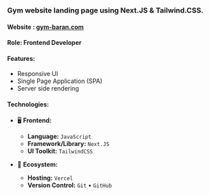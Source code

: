 ### Gym website landing page using Next.JS & Tailwind.CSS.

#### Website : <a href="https://gym-baran-ochre.vercel.app/" target="_blank" rel="noopener">gym-baran.com</a>

#### Role: Frontend Developer

#### Features:

- Responsive UI
- Single Page Application (SPA)
- Server side rendering

#### Technologies:

- 🖥 **Frontend:**

  - **Language:** `JavaScript`
  - **Framework/Library:** `Next.JS`
  - **UI Toolkit:** `TailwindCSS`

- 🎡 **Ecosystem:**
  - **Hosting:** `Vercel`
  - **Version Control:** `Git` • `GitHub`
